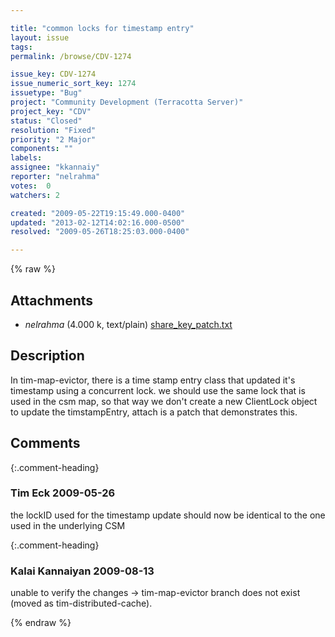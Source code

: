 ```yaml
---

title: "common locks for timestamp entry"
layout: issue
tags: 
permalink: /browse/CDV-1274

issue_key: CDV-1274
issue_numeric_sort_key: 1274
issuetype: "Bug"
project: "Community Development (Terracotta Server)"
project_key: "CDV"
status: "Closed"
resolution: "Fixed"
priority: "2 Major"
components: ""
labels: 
assignee: "kkannaiy"
reporter: "nelrahma"
votes:  0
watchers: 2

created: "2009-05-22T19:15:49.000-0400"
updated: "2013-02-12T14:02:16.000-0500"
resolved: "2009-05-26T18:25:03.000-0400"

---
```




{% raw %}


## Attachments
  
* <em>nelrahma</em> (4.000 k, text/plain) [share_key_patch.txt](/attachments/CDV/CDV-1274/share_key_patch.txt)
  



## Description

<div markdown="1" class="description">

In tim-map-evictor, there is a time stamp entry class that updated it's timestamp using a concurrent lock.  we should use the same lock that is used in the csm map, so that way we don't create a new ClientLock object to update the timstampEntry, attach is a patch that demonstrates this.



</div>

## Comments


{:.comment-heading}
### **Tim Eck** <span class="date">2009-05-26</span>

<div markdown="1" class="comment">

the lockID used for the timestamp update should now be identical to the one used in the underlying CSM

</div>


{:.comment-heading}
### **Kalai Kannaiyan** <span class="date">2009-08-13</span>

<div markdown="1" class="comment">

unable to verify the changes ->  tim-map-evictor branch does not exist (moved as tim-distributed-cache).

</div>



{% endraw %}
